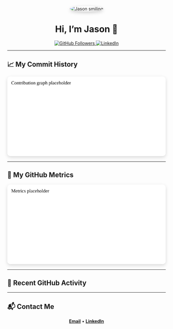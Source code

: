 <!-- Profile README for Jason-Latz -->

<p align="center">
  <img src="assets/me.jpg" alt="Jason smiling" width="180" height="180" style="border-radius: 50%; object-fit: cover; box-shadow: 0px 4px 12px rgba(0,0,0,0.2);" />
</p>

<h1 align="center">Hi, I’m Jason 👋</h1>

<p align="center">
  <a href="https://github.com/Jason-Latz">
    <img src="https://img.shields.io/github/followers/Jason-Latz?label=Follow&style=social" alt="GitHub Followers" />
  </a>
  <a href="https://www.linkedin.com/in/jason-latz-7b8634242/">
    <img src="https://img.shields.io/badge/LinkedIn-Connect-blue?logo=linkedin&style=flat" alt="LinkedIn" />
  </a>
</p>

---

## 📈 My Commit History
<p align="center">
  <img src="assets/contribution-graph.svg" alt="Contribution activity graph" style="border-radius: 10px; box-shadow: 0px 4px 12px rgba(0,0,0,0.15);" />
</p>

---

## 🧭 My GitHub Metrics
<p align="center">
  <img src="assets/metrics.svg" alt="GitHub metrics" style="border-radius: 10px; box-shadow: 0px 4px 12px rgba(0,0,0,0.15);" />
</p>

---

## 🔄 Recent GitHub Activity
<div align="center">

<!--START_SECTION:activity-->
<!--END_SECTION:activity-->

</div>

---

## 📬 Contact Me
<p align="center">
  <a href="mailto:latz@u.northwestern.edu"><strong>Email</strong></a> •
  <a href="https://www.linkedin.com/in/jason-latz-7b8634242/"><strong>LinkedIn</strong></a>
</p>




